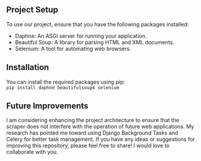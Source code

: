 ## Project Setup
To use our project, ensure that you have the following packages installed:

- Daphne: An ASGI server for running your application.
- Beautiful Soup: A library for parsing HTML and XML documents.
- Selenium: A tool for automating web browsers.

## Installation
You can install the required packages using pip: <br>
`pip install daphne beautifulsoup4 selenium`

## Future Improvements
I am considering enhancing the project architecture to ensure that the scraper does not interfere with the operation of future web applications. My research has pointed me toward using Django Background Tasks and Celery for better task management.
If you have any ideas or suggestions for improving this repository, please feel free to share! I would love to collaborate with you.
